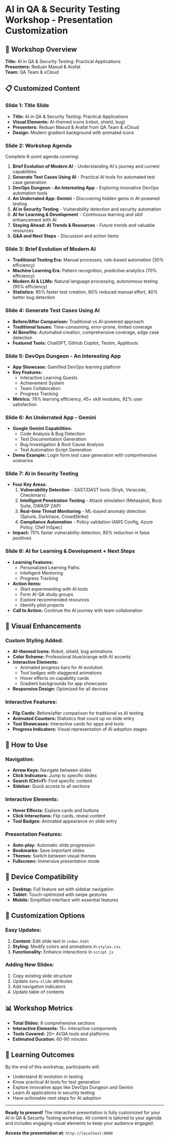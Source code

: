 # AI in QA & Security Testing Workshop - Presentation Customization

## 🎯 Workshop Overview
**Title:** AI in QA & Security Testing: Practical Applications  
**Presenters:** Reduan Masud & Arafat  
**Team:** QA Team & xCloud  

## 📋 Customized Content

### Slide 1: Title Slide
- **Title:** AI in QA & Security Testing: Practical Applications
- **Visual Elements:** AI-themed icons (robot, shield, bug)
- **Presenters:** Reduan Masud & Arafat from QA Team & xCloud
- **Design:** Modern gradient background with animated icons

### Slide 2: Workshop Agenda
Complete 8-point agenda covering:
1. **Brief Evolution of Modern AI** - Understanding AI's journey and current capabilities
2. **Generate Test Cases Using AI** - Practical AI tools for automated test case generation
3. **DevOps Dungeon - An Interesting App** - Exploring innovative DevOps automation tools
4. **An Underrated App: Gemini** - Discovering hidden gems in AI-powered testing
5. **AI in Security Testing** - Vulnerability detection and security automation
6. **AI for Learning & Development** - Continuous learning and skill enhancement with AI
7. **Staying Ahead: AI Trends & Resources** - Future trends and valuable resources
8. **Q&A and Next Steps** - Discussion and action items

### Slide 3: Brief Evolution of Modern AI
- **Traditional Testing Era:** Manual processes, rule-based automation (30% efficiency)
- **Machine Learning Era:** Pattern recognition, predictive analytics (70% efficiency)
- **Modern AI & LLMs:** Natural language processing, autonomous testing (95% efficiency)
- **Statistics:** 85% faster test creation, 60% reduced manual effort, 40% better bug detection

### Slide 4: Generate Test Cases Using AI
- **Before/After Comparison:** Traditional vs AI-powered approach
- **Traditional Issues:** Time-consuming, error-prone, limited coverage
- **AI Benefits:** Automated creation, comprehensive coverage, edge case detection
- **Featured Tools:** ChatGPT, GitHub Copilot, Testim, Applitools

### Slide 5: DevOps Dungeon - An Interesting App
- **App Showcase:** Gamified DevOps learning platform
- **Key Features:** 
  - Interactive Learning Quests
  - Achievement System
  - Team Collaboration
  - Progress Tracking
- **Metrics:** 78% learning efficiency, 45+ skill modules, 92% user satisfaction

### Slide 6: An Underrated App - Gemini
- **Google Gemini Capabilities:**
  - Code Analysis & Bug Detection
  - Test Documentation Generation
  - Bug Investigation & Root Cause Analysis
  - Test Automation Script Generation
- **Demo Example:** Login form test case generation with comprehensive scenarios

### Slide 7: AI in Security Testing
- **Four Key Areas:**
  1. **Vulnerability Detection** - SAST/DAST tools (Snyk, Veracode, Checkmarx)
  2. **Intelligent Penetration Testing** - Attack simulation (Metasploit, Burp Suite, OWASP ZAP)
  3. **Real-time Threat Monitoring** - ML-based anomaly detection (Splunk, Darktrace, CrowdStrike)
  4. **Compliance Automation** - Policy validation (AWS Config, Azure Policy, Chef InSpec)
- **Impact:** 70% faster vulnerability detection, 85% reduction in false positives

### Slide 8: AI for Learning & Development + Next Steps
- **Learning Features:**
  - Personalized Learning Paths
  - Intelligent Mentoring
  - Progress Tracking
- **Action Items:**
  - Start experimenting with AI tools
  - Form AI-QA study groups
  - Explore recommended resources
  - Identify pilot projects
- **Call to Action:** Continue the AI journey with team collaboration

## 🎨 Visual Enhancements

### Custom Styling Added:
- **AI-themed Icons:** Robot, shield, bug animations
- **Color Scheme:** Professional blue/orange with AI accents
- **Interactive Elements:**
  - Animated progress bars for AI evolution
  - Tool badges with staggered animations
  - Hover effects on capability cards
  - Gradient backgrounds for app showcases
- **Responsive Design:** Optimized for all devices

### Interactive Features:
- **Flip Cards:** Before/after comparison for traditional vs AI testing
- **Animated Counters:** Statistics that count up on slide entry
- **Tool Showcases:** Interactive cards for apps and tools
- **Progress Indicators:** Visual representation of AI adoption stages

## 🚀 How to Use

### Navigation:
- **Arrow Keys:** Navigate between slides
- **Click Indicators:** Jump to specific slides
- **Search (Ctrl+F):** Find specific content
- **Sidebar:** Quick access to all sections

### Interactive Elements:
- **Hover Effects:** Explore cards and buttons
- **Click Interactions:** Flip cards, reveal content
- **Tool Badges:** Animated appearance on slide entry

### Presentation Features:
- **Auto-play:** Automatic slide progression
- **Bookmarks:** Save important slides
- **Themes:** Switch between visual themes
- **Fullscreen:** Immersive presentation mode

## 📱 Device Compatibility
- **Desktop:** Full feature set with sidebar navigation
- **Tablet:** Touch-optimized with swipe gestures
- **Mobile:** Simplified interface with essential features

## 🔧 Customization Options

### Easy Updates:
1. **Content:** Edit slide text in `index.html`
2. **Styling:** Modify colors and animations in `styles.css`
3. **Functionality:** Enhance interactions in `script.js`

### Adding New Slides:
1. Copy existing slide structure
2. Update `data-slide` attributes
3. Add navigation indicators
4. Update table of contents

## 📊 Workshop Metrics
- **Total Slides:** 8 comprehensive sections
- **Interactive Elements:** 15+ interactive components
- **Tools Covered:** 20+ AI/QA tools and platforms
- **Estimated Duration:** 60-90 minutes

## 🎯 Learning Outcomes
By the end of this workshop, participants will:
- Understand AI evolution in testing
- Know practical AI tools for test generation
- Explore innovative apps like DevOps Dungeon and Gemini
- Learn AI applications in security testing
- Have actionable next steps for AI adoption

---

**Ready to present!** The interactive presentation is fully customized for your AI in QA & Security Testing workshop. All content is tailored to your agenda and includes engaging visual elements to keep your audience engaged.

**Access the presentation at:** `http://localhost:8000`
